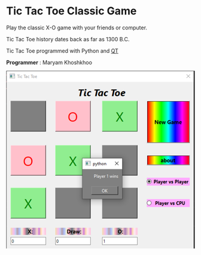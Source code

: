 # Tic Tac Toe Classic Game

Play the classic X-O game with your friends or computer.

Tic Tac Toe history dates back as far as 1300 B.C.

Tic Tac Toe programmed with Python and [QT](https://wiki.qt.io/Qt_for_Python)

**Programmer** : Maryam Khoshkhoo

![Screen Shot](TicTacToe.png)